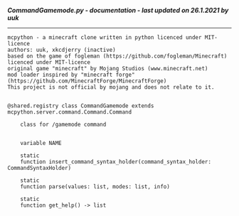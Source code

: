 ***CommandGamemode.py - documentation - last updated on 26.1.2021 by uuk***
___

    mcpython - a minecraft clone written in python licenced under MIT-licence
    authors: uuk, xkcdjerry (inactive)
    based on the game of fogleman (https://github.com/fogleman/Minecraft) licenced under MIT-licence
    original game "minecraft" by Mojang Studios (www.minecraft.net)
    mod loader inspired by "minecraft forge" (https://github.com/MinecraftForge/MinecraftForge)
    This project is not official by mojang and does not relate to it.


    @shared.registry class CommandGamemode extends mcpython.server.command.Command.Command
        
        class for /gamemode command


        variable NAME

        static
        function insert_command_syntax_holder(command_syntax_holder: CommandSyntaxHolder)

        static
        function parse(values: list, modes: list, info)

        static
        function get_help() -> list